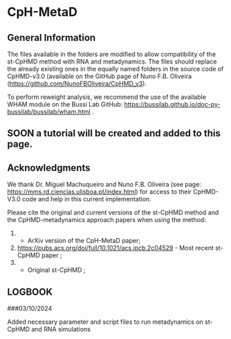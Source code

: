 # CpH-MetaD

## General Information

The files available in the folders are modified to allow compatibility of the st-CpHMD method with RNA and metadynamics.
The files should replace the already existing ones in the equally named folders in the source code of CpHMD-v3.0 (available on the GitHub page of Nuno F.B. Oliveira (https://github.com/NunoFBOliveira/CpHMD_v3).

To perform reweight analysis, we recommend the use of the available WHAM module on the Bussi Lab GitHub: https://bussilab.github.io/doc-py-bussilab/bussilab/wham.html .

## SOON a tutorial will be created and added to this page. 

## Acknowledgments
We thank Dr. Miguel Machuqueiro and Nuno F.B. Oliveira (see page: https://mms.rd.ciencias.ulisboa.pt/index.html) for access to their CpHMD-V3.0 code and help in this current implementation.

Please cite the original and current versions of the st-CpHMD method and the CpHMD-metadynamics approach papers when using the method:
1)  - ArXiv version of the CpH-MetaD paper;
2) https://pubs.acs.org/doi/full/10.1021/acs.jpcb.2c04529  - Most recent st-CpHMD paper ;
3)  - Original st-CpHMD ;


## LOGBOOK

###03/10/2024

  Added necessary parameter and script files to run metadynamics on st-CpHMD and RNA simulations
  
